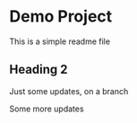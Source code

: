 # Demo Project

This is a simple readme file

## Heading 2

Just some updates, on a branch

Some more updates